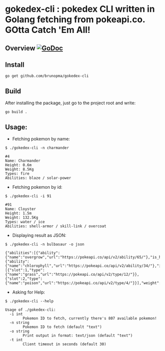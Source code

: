 # gokedex-cli : pokedex CLI written in Golang fetching from pokeapi.co. GOtta Catch 'Em All!

## Overview [![GoDoc](https://godoc.org/github.com/brunopma/gokedex-cli?status.svg)](https://godoc.org/github.com/brunopma/gokedex-cli)

## Install

```
go get github.com/brunopma/gokedex-cli
```

## Build

After installing the package, just go to the project root and write:
```
go build .
```

## Usage:

* Fetching pokemon by name:
```
$ ./gokedex-cli -n charmander

#4
Name: Charmander
Height: 0.6m
Weight: 8.5Kg
Types: fire
Abilities: blaze / solar-power
```
* Fetching pokemon by id:
```
$ ./gokedex-cli -i 91

#91
Name: Cloyster
Height: 1.5m
Weight: 132.5Kg
Types: water / ice
Abilities: shell-armor / skill-link / overcoat
```
* Displaying result as JSON:
```
$ ./gokedex-cli -n bulbasaur -o json

{"abilities":[{"ability":{"name":"overgrow","url":"https://pokeapi.co/api/v2/ability/65/"},"is_hidden":false,"slot":1},{"ability":{"name":"chlorophyll","url":"https://pokeapi.co/api/v2/ability/34/"},"is_hidden":true,"slot":3}],"height":7,"id":1,"name":"bulbasaur","types":[{"slot":1,"type":{"name":"grass","url":"https://pokeapi.co/api/v2/type/12/"}},{"slot":2,"type":{"name":"poison","url":"https://pokeapi.co/api/v2/type/4/"}}],"weight":69}
```
* Asking for Help:
```
$ ./gokedex-cli --help

Usage of ./gokedex-cli:
  -i int
        Pokemon ID to fetch, currently there's 807 available pokemon!
  -n string
        Pokemon ID to fetch (default "text")
  -o string
        Print output in format: text/json (default "text")
  -t int
        Client timeout in seconds (default 30)
```